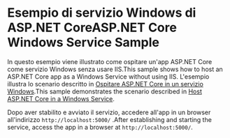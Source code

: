 # <a name="aspnet-core-windows-service-sample"></a><span data-ttu-id="5bd7f-101">Esempio di servizio Windows di ASP.NET Core</span><span class="sxs-lookup"><span data-stu-id="5bd7f-101">ASP.NET Core Windows Service Sample</span></span>

<span data-ttu-id="5bd7f-102">In questo esempio viene illustrato come ospitare un'app ASP.NET Core come servizio Windows senza usare IIS.</span><span class="sxs-lookup"><span data-stu-id="5bd7f-102">This sample shows how to host an ASP.NET Core app as a Windows Service without using IIS.</span></span> <span data-ttu-id="5bd7f-103">L'esempio illustra lo scenario descritto in [Ospitare ASP.NET Core in un servizio Windows](https://docs.microsoft.com/aspnet/core/host-and-deploy/windows-service).</span><span class="sxs-lookup"><span data-stu-id="5bd7f-103">This sample demonstrates the scenario described in [Host ASP.NET Core in a Windows Service](https://docs.microsoft.com/aspnet/core/host-and-deploy/windows-service).</span></span>

<span data-ttu-id="5bd7f-104">Dopo aver stabilito e avviato il servizio, accedere all'app in un browser all'indirizzo `http://localhost:5000/` .</span><span class="sxs-lookup"><span data-stu-id="5bd7f-104">After establishing and starting the service, access the app in a browser at `http://localhost:5000/`.</span></span>
